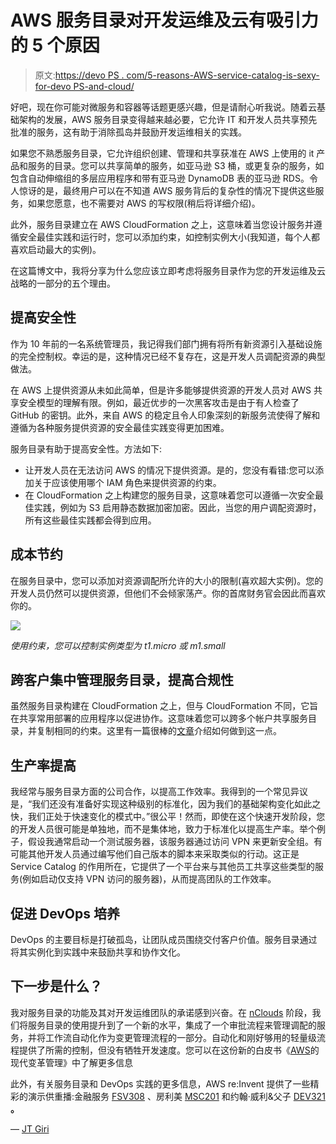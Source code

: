 # AWS 服务目录对开发运维及云有吸引力的 5 个原因

> 原文:[https://devo PS . com/5-reasons-AWS-service-catalog-is-sexy-for-devo PS-and-cloud/](https://devops.com/5-reasons-aws-service-catalog-is-sexy-for-devops-and-cloud/)

好吧，现在你可能对微服务和容器等话题更感兴趣，但是请耐心听我说。随着云基础架构的发展，AWS 服务目录变得越来越必要，它允许 IT 和开发人员共享预先批准的服务，这有助于消除孤岛并鼓励开发运维相关的实践。

如果您不熟悉服务目录，它允许组织创建、管理和共享获准在 AWS 上使用的 it 产品和服务的目录。您可以共享简单的服务，如亚马逊 S3 桶，或更复杂的服务，如包含自动伸缩组的多层应用程序和带有亚马逊 DynamoDB 表的亚马逊 RDS。令人惊讶的是，最终用户可以在不知道 AWS 服务背后的复杂性的情况下提供这些服务，如果您愿意，也不需要对 AWS 的写权限(稍后将详细介绍)。

此外，服务目录建立在 AWS CloudFormation 之上，这意味着当您设计服务并遵循安全最佳实践和运行时，您可以添加约束，如控制实例大小(我知道，每个人都喜欢启动最大的实例)。

在这篇博文中，我将分享为什么您应该立即考虑将服务目录作为您的开发运维及云战略的一部分的五个理由。

## **提高安全性**

作为 10 年前的一名系统管理员，我记得我们部门拥有将所有新资源引入基础设施的完全控制权。幸运的是，这种情况已经不复存在，这是开发人员调配资源的典型做法。

在 AWS 上提供资源从未如此简单，但是许多能够提供资源的开发人员对 AWS 共享安全模型的理解有限。例如，最近优步的一次黑客攻击是由于有人检查了 GitHub 的密钥。此外，来自 AWS 的稳定且令人印象深刻的新服务流使得了解和遵循为各种服务提供资源的安全最佳实践变得更加困难。

服务目录有助于提高安全性。方法如下:

*   让开发人员在无法访问 AWS 的情况下提供资源。是的，您没有看错:您可以添加关于应该使用哪个 IAM 角色来提供资源的约束。
*   在 CloudFormation 之上构建您的服务目录，这意味着您可以遵循一次安全最佳实践，例如为 S3 启用静态数据加密加密。因此，当您的用户调配资源时，所有这些最佳实践都会得到应用。

## **成本节约**

在服务目录中，您可以添加对资源调配所允许的大小的限制(喜欢超大实例)。您的开发人员仍然可以提供资源，但他们不会倾家荡产。你的首席财务官会因此而喜欢你的。

![](../Images/5445844f73a01e3cc7cb3f639f4aa6ec.png)

*使用约束，您可以控制实例类型为 t1.micro 或 m1.small*

## **跨客户集中管理服务目录，提高合规性**

虽然服务目录构建在 CloudFormation 之上，但与 CloudFormation 不同，它旨在共享常用部署的应用程序以促进协作。这意味着您可以跨多个帐户共享服务目录，并复制相同的约束。这里有一篇很棒的[文章](https://aws.amazon.com/blogs/mt/aws-service-catalog-hub-and-spoke-model-how-to-automate-the-deployment-and-management-of-service-catalog-to-many-accounts/)介绍如何做到这一点。

## **生产率提高**

我经常与服务目录方面的公司合作，以提高工作效率。我得到的一个常见异议是，“我们还没有准备好实现这种级别的标准化，因为我们的基础架构变化如此之快，我们正处于快速变化的模式中。”很公平！然而，即使在这个快速开发阶段，您的开发人员很可能是单独地，而不是集体地，致力于标准化以提高生产率。举个例子，假设我通常启动一个测试服务器，该服务器通过访问 VPN 来更新安全组。有可能其他开发人员通过编写他们自己版本的脚本来采取类似的行动。这正是 Service Catalog 的作用所在，它提供了一个平台来与其他员工共享这些类型的服务(例如启动仅支持 VPN 访问的服务器)，从而提高团队的工作效率。

## **促进 DevOps 培养**

DevOps 的主要目标是打破孤岛，让团队成员围绕交付客户价值。服务目录通过将其实例化到实践中来鼓励共享和协作文化。

## 下一步是什么？

我对服务目录的功能及其对开发运维团队的承诺感到兴奋。在 [nClouds](https://www.nclouds.com/) 阶段，我们将服务目录的使用提升到了一个新的水平，集成了一个审批流程来管理调配的服务，并将工作流自动化作为变更管理流程的一部分。自动化和刚好够用的轻量级流程提供了所需的控制，但没有牺牲开发速度。您可以在这份新的白皮书《[AWS](https://www.nops.io/resources/modern_change_management_whitepaper)的现代变革管理》中了解更多信息

此外，有关服务目录和 DevOps 实践的更多信息，AWS re:Invent 提供了一些精彩的演示供重播:金融服务 [FSV308](https://www.youtube.com/watch?v=g236dI_nWIY) 、房利美 [MSC201](https://www.youtube.com/watch?v=rbGGGoUnp_Q) 和约翰·威利&父子 [DEV321](https://www.youtube.com/watch?v=J6XeDtCuERM) **。**

— [JT Giri](https://devops.com/author/jt-giri/)